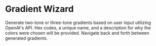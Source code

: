 # Gradient Wizard

Generate two-tone or three-tone gradients based on user input utilizing OpenAI's API.
Hex codes, a unique name, and a description for why the colors were chosen will be provided.
Navigate back and forth between generated gradients.
